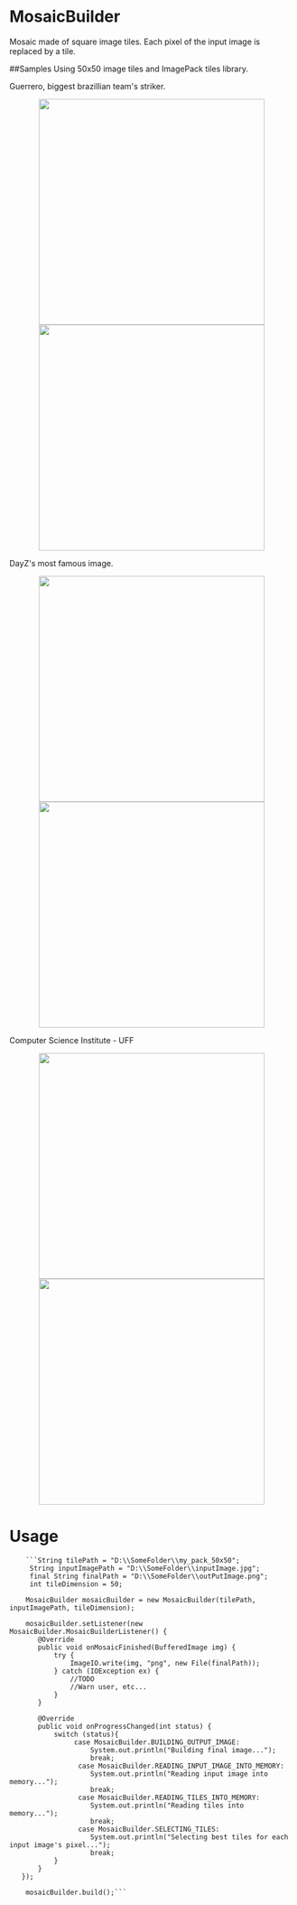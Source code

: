 # MosaicBuilder

Mosaic made of square image tiles. Each pixel of the input image is replaced by a tile.

##Samples
Using 50x50 image tiles and ImagePack tiles library.

Guerrero, biggest brazillian team's striker. 
<p align="center">
  <img src="http://www.sportv4.com/wp-content/uploads/2016/03/1158.jpg" width="400"/>
  <img src="http://i.imgur.com/uRk5bga.jpg" width="400"/>
</p>

DayZ's most famous image.
<p align="center">
  <img src="http://i.imgur.com/u73kIO9.jpg" width="400"/>
  <img src="http://i.imgur.com/v2crLWJ.png" width="400"/>
</p>

Computer Science Institute - UFF
<p align="center">
  <img src="http://i.imgur.com/cvmxYvL.jpg" width="400"/>
  <img src="http://i.imgur.com/d8lBZ7V.jpg" width="400"/>
</p>

# Usage

        ```String tilePath = "D:\\SomeFolder\\my_pack_50x50";
         String inputImagePath = "D:\\SomeFolder\\inputImage.jpg";
         final String finalPath = "D:\\SomeFolder\\outPutImage.png";
         int tileDimension = 50;
        
        MosaicBuilder mosaicBuilder = new MosaicBuilder(tilePath, inputImagePath, tileDimension);

        mosaicBuilder.setListener(new MosaicBuilder.MosaicBuilderListener() {
           @Override
           public void onMosaicFinished(BufferedImage img) {
               try {
                   ImageIO.write(img, "png", new File(finalPath));
               } catch (IOException ex) {
                   //TODO
                   //Warn user, etc...
               }
           }

           @Override
           public void onProgressChanged(int status) {
               switch (status){
                    case MosaicBuilder.BUILDING_OUTPUT_IMAGE:
                        System.out.println("Building final image...");
                        break;
                     case MosaicBuilder.READING_INPUT_IMAGE_INTO_MEMORY:
                        System.out.println("Reading input image into memory...");
                        break;
                     case MosaicBuilder.READING_TILES_INTO_MEMORY:
                        System.out.println("Reading tiles into memory...");
                        break;
                     case MosaicBuilder.SELECTING_TILES:
                        System.out.println("Selecting best tiles for each input image's pixel...");
                        break;
               }
           }
       });
        
        mosaicBuilder.build();```
